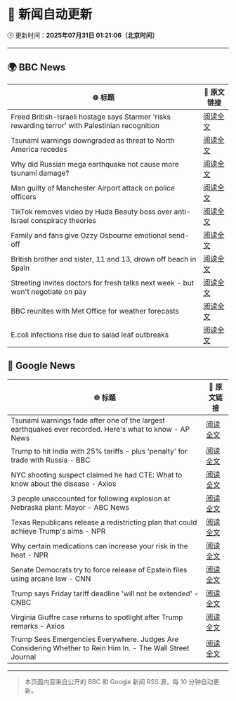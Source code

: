 # 🧠 新闻自动更新

🕒 更新时间：**2025年07月31日 01:21:06（北京时间）**

---

## 🌍 BBC News

| 🌐 标题 | 🔗 原文链接 |
|--------|-------------|
| Freed British-Israeli hostage says Starmer 'risks rewarding terror' with Palestinian recognition | [阅读全文](https://www.bbc.com/news/articles/c336e2ren2no?at_medium=RSS&at_campaign=rss) |
| Tsunami warnings downgraded as threat to North America recedes | [阅读全文](https://www.bbc.com/news/articles/c8ryl02p8ngo?at_medium=RSS&at_campaign=rss) |
| Why did Russian mega earthquake not cause more tsunami damage? | [阅读全文](https://www.bbc.com/news/articles/c0l6pj7kjg7o?at_medium=RSS&at_campaign=rss) |
| Man guilty of Manchester Airport attack on police officers | [阅读全文](https://www.bbc.com/news/articles/c5y9y37eyddo?at_medium=RSS&at_campaign=rss) |
| TikTok removes video by Huda Beauty boss over anti-Israel conspiracy theories | [阅读全文](https://www.bbc.com/news/articles/c93d7qlp974o?at_medium=RSS&at_campaign=rss) |
| Family and fans give Ozzy Osbourne emotional send-off | [阅读全文](https://www.bbc.com/news/articles/cn5ew3x3963o?at_medium=RSS&at_campaign=rss) |
| British brother and sister, 11 and 13, drown off beach in Spain | [阅读全文](https://www.bbc.com/news/articles/czjm7gv13g2o?at_medium=RSS&at_campaign=rss) |
| Streeting invites doctors for fresh talks next week - but won't negotiate on pay | [阅读全文](https://www.bbc.com/news/articles/cdrkdp3xy17o?at_medium=RSS&at_campaign=rss) |
| BBC reunites with Met Office for weather forecasts | [阅读全文](https://www.bbc.com/news/articles/crm4z8mple3o?at_medium=RSS&at_campaign=rss) |
| E.coli infections rise due to salad leaf outbreaks | [阅读全文](https://www.bbc.com/news/articles/cn72m1e3ylko?at_medium=RSS&at_campaign=rss) |

## 📰 Google News

| 🌐 标题 | 🔗 原文链接 |
|--------|-------------|
| Tsunami warnings fade after one of the largest earthquakes ever recorded. Here's what to know - AP News | [阅读全文](https://news.google.com/rss/articles/CBMimgFBVV95cUxPU1V3dlFIVW9CRWkwb3B5QjNtd3UtTmNCanZjOWFiNEJySnZNWm5pclNjVWZPaWozNF9yZ3c5c0pFb0I0ZTk4eHR4Q2NkTWhsMkN6THo1VjlNX3JzcFRkdmlHM3R6eF9VU2Jjb01IRHlPclJWd1lhZy1qUDg5V1gwTTVXLUJoRXVqdzE5SjQ5MHBhbVBNdHQzdEhR?oc=5) |
| Trump to hit India with 25% tariffs - plus 'penalty' for trade with Russia - BBC | [阅读全文](https://news.google.com/rss/articles/CBMiWkFVX3lxTFByQ3N0bEl5aW84bTVqTE5hWTlESFAydjA3bGpZbjlBNXhzTzQ2RVdKbVRyM21hUWFyZkJfb2ZjOWJnT3RxNmhHS1daZEZJZFhTTGZhOGU2cXR5UdIBX0FVX3lxTFBMd0pwNldETzJGbmE5Y2JNaHAxTElFcFFoOUFMYUhuaXZZVHhhZFVUbDJZYjB4MGhaY3c0VF9YbVRRdWtEeko1a01tU0xjRXFNbW43bXowU0l3VFBVcHFR?oc=5) |
| NYC shooting suspect claimed he had CTE: What to know about the disease - Axios | [阅读全文](https://news.google.com/rss/articles/CBMiggFBVV95cUxPX1ZIYTFEdXpsNi0wc2F2YWh5SE5mT1NlZlRuRG85YTdHWVZMZjdYdGZ4TjAtOEpzaEpjSjNrNjlFMW1BTFE5bEJuZTlEd2M0Njl6S3U0dUN5MkNiazdQWUJzZ3VGaFdvdkRsak9KRDE4dm1XNWpkcVg3bG5hanJXTEpB?oc=5) |
| 3 people unaccounted for following explosion at Nebraska plant: Mayor - ABC News | [阅读全文](https://news.google.com/rss/articles/CBMigwFBVV95cUxPQkhGam4tbmR1X3N1MHBOOUVNNmhXYjNONFdDWEU5MVZpWW9SNEhIeVphMklfOFFLbnNtS0JsUGptVEx2NmpVeEtrZVNPTVdkUDFYRHpGTFZwRWV6YndKWmQzUl8xTFl2aUN4NUxDUEYwbWdPS0FJUGtKb3FvV1hoOElQQdIBiAFBVV95cUxOS2U5bHBSR1dvZmR4Szh1ZUllTW1HMVBSRi1INFQwaG5nNVhuV1BNQU15ejZUTVE4VTFvQVowUjdtVGpwR3dOaEh0ejZUVzVXeUtBSUFDX0NhV0NRd2tXa3BWd1lJbnh6NHZUYVFEQ09YWTExZFFyWWU1TEFYNm9JM2RTd2s4T3px?oc=5) |
| Texas Republicans release a redistricting plan that could achieve Trump's aims - NPR | [阅读全文](https://news.google.com/rss/articles/CBMilgFBVV95cUxNbW5RcVAySmtLbGRTVElTdFFoWHVtdjk2N3lNb3pKMXZVd3h0VDJFRHQyR1BfM0x6MXJpWFZKOWFoQ3hlaHVENTFiNzFvcjUyRWRyeXpHZDNmNVh4VldpQm9hUmE3TUd2UWJyYUE0ZlYyYk5lVl9jQXdubXo1dnJvUnhqU2tfcFZmRFduelgzQUY3bXl2dVE?oc=5) |
| Why certain medications can increase your risk in the heat - NPR | [阅读全文](https://news.google.com/rss/articles/CBMigwFBVV95cUxQSTZUa19qaTc0cGNlVGozbkJnUUQwZ1p2RWdLcG5jLUlKQXBodEFEWFl5c0ZDZkJUM19hdDJnanhma2Z1Qk5iclA4SmdfbzV6V2VpUVczdTB1VXozUENDNUZ1R2w3dXJiTi1BZFQxcVpHWDFaMGZzdEhiZlJyQ2x6Uk9OWQ?oc=5) |
| Senate Democrats try to force release of Epstein files using arcane law - CNN | [阅读全文](https://news.google.com/rss/articles/CBMiiAFBVV95cUxPbUxwaF9QeUFxSUdrandDbXRkbTdndzJ5Wmh2bGhpYnQwMDJrcDZrLUNCVzg1QWZ3RFJIVGVsWXpoY2p2MUw3dzNvVkRGQ2tpM1hDUmNJdWtURlZhbzNvMGItdXpzQkF6Wlo2d0pMZ3YtZllMQmkxbnUyUzdDc0FoOXlYMGR4Z3FZ0gGOAUFVX3lxTE1Vb3RTTEVHR0x0Nm9qZ2dzY1NZdlkxbFFSNmFMa0VaWTZQZkRfWUpCOG1iczZFODZoS0tmVm5BZnczcW5lc3NQMUlYRnkwNzNJSllncTNBSTRvRl9wemtfaUxvV3dwaDdJOVJYVHRzSGxoaDRzUnM0SHdCWUp2T2VnbGZPRk1Cbk5jR2hTeHc?oc=5) |
| Trump says Friday tariff deadline 'will not be extended' - CNBC | [阅读全文](https://news.google.com/rss/articles/CBMie0FVX3lxTE5WN2JPSXdkYTdwZDRwVFZncUZJNFNLNFZnbUN4bmlORGxVb3RmMkwzSE8yTEVkeGl6SkhJcUt5TFVUcndfZFBQTFplemdSWGt2VmRJSVg1R3huQmNRMDJONWdyZzZnSTJCZEtZWXNQcEhDQndXSDVzTVVJb9IBgAFBVV95cUxPYXZfQU43VC0tZk5KQlhCYm9BaTNWOTgzcjJCX2NraTFwQm4tS3BjMy1YY3NVSEdyWE9WRUlROFBYQmhRUlBIcTFBSDl1cjVQZ1dMN29iUzNtYUM5azlTVWRkR0lzdUUxN2lIVloyakJnMzZCTVJOR2hFSkVxX2kxNQ?oc=5) |
| Virginia Giuffre case returns to spotlight after Trump remarks - Axios | [阅读全文](https://news.google.com/rss/articles/CBMie0FVX3lxTE1LclRVdUtvclU3M2pyb29nTUY4UDFLQi12NFBDdkVReHoyUGtUTHpWR2VHcEw2MHp0Zm1TUS1QUVNvcnNLdjA2VHJEczlVQmZCZFhPb3hORDU1Nnc2MXYzVmR0QWZ1VzdIaHJLNUF5cmQwS3M2YmNtWTJGQQ?oc=5) |
| Trump Sees Emergencies Everywhere. Judges Are Considering Whether to Rein Him In. - The Wall Street Journal | [阅读全文](https://news.google.com/rss/articles/CBMivAFBVV95cUxPbTRXTkFwZllPb0t2a19ra1Q4YVlhZjZDekt4UDFTbnd2MmctWi0zb1N1ZVdsbzkzdVFyMHRuWWxVdjJMcUkxOHFsRF9JaVJaa3g4blVGeVNvUHNrTGhJVTFRd1czWkM2YkdyZWRDVDRaY3VHSFVtc3JlQW0tZ1pEWTM1Vk95OU5jQzVjWF9wQzdTV3dKMEQ3QTc4QlFMYUxrUkVEV3dRVTRaY0JrQzJQa1R0UzhNTGRZLXZseQ?oc=5) |

---
> 本页面内容来自公开的 BBC 和 Google 新闻 RSS 源，每 10 分钟自动更新。